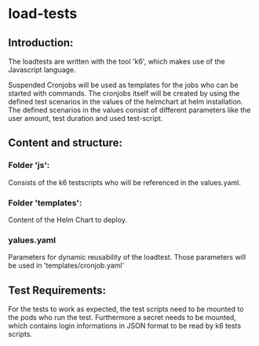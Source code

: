 # load-tests

## Introduction:
The loadtests are written with the tool 'k6', which makes use of the Javascript language.

Suspended Cronjobs will be used as templates for the jobs who can be started with commands.
The cronjobs itself will be created by using the defined test scenarios in the values of the helmchart at helm installation.
The defined scenarios in the values consist of different parameters like the user amount, test duration and used test-script.

## Content and structure:

### Folder 'js':
Consists of the k6 testscripts who will be referenced in the values.yaml.

### Folder 'templates':
Content of the Helm Chart to deploy.

### yalues.yaml
Parameters for dynamic reusability of the loadtest.
Those parameters will be used in 'templates/cronjob.yaml'

## Test Requirements:
For the tests to work as expected, the test scripts need to be mounted to the pods who run the test.
Furthermore a secret needs to be mounted, which contains login informations in JSON format to be read by k6 tests scripts.

